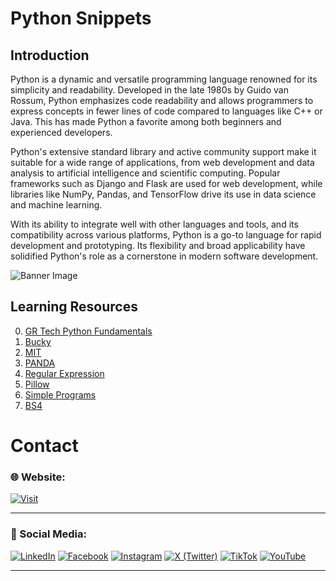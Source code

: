 # Python Snippets

## Introduction

Python is a dynamic and versatile programming language renowned for its simplicity and readability. Developed in the late 1980s by Guido van Rossum, Python emphasizes code readability and allows programmers to express concepts in fewer lines of code compared to languages like C++ or Java. This has made Python a favorite among both beginners and experienced developers.

Python's extensive standard library and active community support make it suitable for a wide range of applications, from web development and data analysis to artificial intelligence and scientific computing. Popular frameworks such as Django and Flask are used for web development, while libraries like NumPy, Pandas, and TensorFlow drive its use in data science and machine learning.

With its ability to integrate well with other languages and tools, and its compatibility across various platforms, Python is a go-to language for rapid development and prototyping. Its flexibility and broad applicability have solidified Python's role as a cornerstone in modern software development.

![Banner Image](media/0-banner-image.png)

## Learning Resources

0. [GR Tech Python Fundamentals](0-gr-tech-python-fundamentals/)
1. [Bucky](01-bucky/)
2. [MIT](02-mit/)
3. [PANDA](03-panda/)
4. [Regular Expression](04-regular-expression/)
5. [Pillow](05-pillow/)
6. [Simple Programs](06-simple-programs/)
7. [BS4](07-bs4/)


# Contact

### 🌐 Website:
[![Visit](https://img.shields.io/badge/Visit%3A%20www.mpowerr.com-%23007ACC?style=flat&logo=google-chrome&logoColor=white&labelWidth=200)](https://www.mpowerr.com)

---

### 📱 Social Media:

[![LinkedIn](https://img.shields.io/badge/LinkedIn-%230077B5?style=for-the-badge&logo=linkedin&logoColor=white)](https://www.linkedin.com/company/mpowerr-info)
[![Facebook](https://img.shields.io/badge/Facebook-%231877F2?style=for-the-badge&logo=facebook&logoColor=white)](https://www.facebook.com/mpowerr.info)
[![Instagram](https://img.shields.io/badge/Instagram-%23E4405F?style=for-the-badge&logo=instagram&logoColor=white)](https://www.instagram.com/mpowerr.info)
[![X (Twitter)](https://img.shields.io/badge/X-%231DA1F2?style=for-the-badge&logo=x&logoColor=white)](https://x.com/MpowerrInfo)
[![TikTok](https://img.shields.io/badge/TikTok-%23000000?style=for-the-badge&logo=tiktok&logoColor=white)](https://www.tiktok.com/@mpowerr.info)
[![YouTube](https://img.shields.io/badge/YouTube-%23FF0000?style=for-the-badge&logo=youtube&logoColor=white)](https://www.youtube.com/@mpowerrinfo)

---
